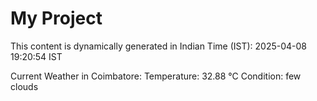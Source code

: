 # My Project

This content is dynamically generated in Indian Time (IST): 2025-04-08 19:20:54 IST


Current Weather in Coimbatore:
Temperature: 32.88 °C
Condition: few clouds
